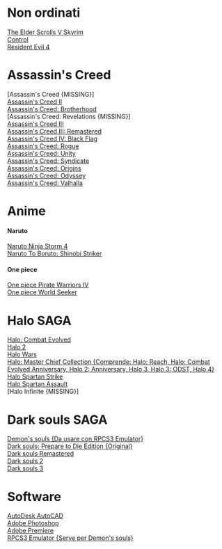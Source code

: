 # Non ordinati

[The Elder Scrolls V Skyrim](https://games-database.com/4sh)\
[Control](https://games-database.com/9eg)\
[Resident Evil 4](https://games-database.com/6q3)

# Assassin's Creed
[Assassin's Creed {MISSING}]\
[Assassin's Creed II](https://games-database.com/4qf)\
[Assassin's Creed: Brotherhood](https://games-database.com/6qv)\
[Assassin's Creed: Revelations {MISSING}]\
[Assassin's Creed III](https://games-database.com/4lt)\
[Assassin's Creed III: Remastered](https://games-database.com/bN2)\
[Assassin's Creed IV: Black Flag](https://games-database.com/48w)\
[Assassin's Creed: Rogue](https://games-database.com/6p8)\
[Assassin's Creed: Unity](https://games-database.com/6pa)\
[Assassin's Creed: Syndicate](https://games-database.com/72S)\
[Assassin's Creed: Origins](https://games-database.com/6tv)\
[Assassin's Creed: Odyssey](https://games-database.com/4lu)\
[Assassin's Creed: Valhalla](https://games-database.com/7p3)

# Anime
#### Naruto
[Naruto Ninja Storm 4](https://games-database.com/4ry)\
[Naruto To Boruto: Shinobi Striker](https://games-database.com/6ws)

#### One piece
[One piece Pirate Warriors IV](https://games-database.com/9gz)\
[One piece World Seeker](https://steamunlocked.net/one-piece-world-seeker-free-download/)

# Halo SAGA  
[Halo: Combat Evolved](https://gamesnostalgia.com/download/halo-combat-evolved/2908?t=96506455)\
[Halo 2](https://games-database.com/9ly)\
[Halo Wars](https://games-database.com/4dx)\
[Halo: Master Chief Collection {Comprende: Halo: Reach, Halo: Combat Evolved Anniversary, Halo 2: Anniversary, Halo 3, Halo 3: ODST, Halo 4}](https://games-database.com/42r)\
[Halo Spartan Strike](https://games-database.com/9lz)\
[Halo Spartan Assault](https://steamunlocked.eu/halo-spartan-assault-free-download/)\
[Halo Infinite {MISSING}]

# Dark souls SAGA
[Demon's souls {Da usare con RPCS3 Emulator}](http://www.emuroms.ch/en/ps3/demons-souls-iso-download-torrent)\
[Dark souls: Prepare to Die Edition {Original}](https://archive.org/download/dark-souls-prepare-to-die-edition-PC/Dark%20Souls%20-%20Prepare%20To%20Die%20Edition.7z)\
[Dark souls Remastered](https://worldofpcgames.co/dark-souls-remastered-free-download-v2/)\
[Dark souls 2](https://worldofpcgames.co/dark-souls-ii-free-download/)\
[Dark souls 3](https://worldofpcgames.co/dark-souls-3-the-ringed-city-free-download-apk/)

# Software
[AutoDesk AutoCAD](https://games-database.com/4c6)\
[Adobe Photoshop](https://mega.nz/file/aJ1UBBIS#HSd6sDrRtd6iYnc6Pkas3iV6R96ZHFr-vpug6eXKdRY)\
[Adobe Premiere](https://filecr.com/windows/adobe-premiere/)\
[RPCS3 Emulator {Serve per Demon's souls}](https://rpcs3.net/download) 


